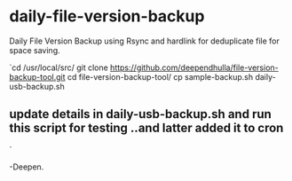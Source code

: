 # daily-file-version-backup
Daily File Version Backup using Rsync and hardlink for deduplicate file for space saving.

`cd /usr/local/src/
git clone https://github.com/deependhulla/file-version-backup-tool.git
cd file-version-backup-tool/
cp sample-backup.sh daily-usb-backup.sh
## update details in daily-usb-backup.sh and run this script for testing ..and latter added it to cron
`
 




-Deepen.
